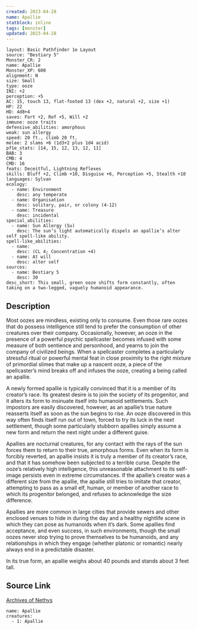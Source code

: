 ```yaml
---
created: 2023-04-28
name: Apallie
statblock: inline
tags: [monster]
updated: 2023-04-28
---
```

```statblock
layout: Basic Pathfinder 1e Layout
source: "Bestiary 5"
Monster_CR: 2
name: Apallie
Monster_XP: 600
alignment: N
size: Small
type: ooze
INI: +2
perception: +5
AC: 15, touch 13, flat-footed 13 (dex +2, natural +2, size +1)
HP: 22
HD: 4d8+4
saves: Fort +2, Ref +5, Will +2
immune: ooze traits
defensive_abilities: amorphous
weak: sun allergy
speed: 20 ft., climb 20 ft.
melee: 2 slams +6 (1d3+2 plus 1d4 acid)
pf1e_stats: [14, 15, 12, 13, 12, 11]
BAB: 3
CMB: 4
CMD: 16
feats: Deceitful, Lightning Reflexes
skills: Bluff +2, Climb +10, Disguise +6, Perception +5, Stealth +10
languages: Sylvan
ecology:
  - name: Environment
    desc: any temperate
  - name: Organisation
    desc: solitary, pair, or colony (4-12)
  - name: Treasure
    desc: incidental
special_abilities:
  - name: Sun Allergy (Su)
    desc: The sun’s light automatically dispels an apallie’s alter self spell-like ability.
spell-like_abilities:
  - name:
    desc: (CL 4; Concentration +4)
  - name: At will
    desc: alter self
sources:
  - name: Bestiary 5
    desc: 30
desc_short: This small, green ooze shifts form constantly, often taking on a two-legged, vaguely humanoid appearance.
```
## Description
Most oozes are mindless, existing only to consume. Even those rare oozes that do possess intelligence still tend to prefer the consumption of other creatures over their company. Occasionally, however, an ooze in the presence of a powerful psychic spellcaster becomes infused with some measure of both sentience and personhood, and yearns to join the company of civilized beings. When a spellcaster completes a particularly stressful ritual or powerful mental feat in close proximity to the right mixture of primordial slimes that make up a nascent ooze, a piece of the spellcaster’s mind breaks off and infuses the ooze, creating a being called an apallie.

A newly formed apallie is typically convinced that it is a member of its creator’s race. Its greatest desire is to join the society of its progenitor, and it alters its form to insinuate itself into humanoid settlements. Such impostors are easily discovered, however, as an apallie’s true nature reasserts itself as soon as the sun begins to rise. An ooze discovered in this way often finds itself run out of town, forced to try its luck in the next settlement, though some particularly stubborn apallies simply assume a new form and return the next night under a different guise.

Apallies are nocturnal creatures, for any contact with the rays of the sun forces them to return to their true, amorphous forms. Even when its form is forcibly reverted, an apallie insists it is truly a member of its creator’s race, and that it has somehow been subjected to a terrible curse. Despite the ooze’s relatively high intelligence, this unreasonable attachment to its self-image persists even in extreme circumstances. If the apallie’s creator was a different size from the apallie, the apallie still tries to imitate that creator, attempting to pass as a small elf, human, or member of another race to which its progenitor belonged, and refuses to acknowledge the size difference.

Apallies are more common in large cities that provide sewers and other enclosed venues to hide in during the day and a healthy nightlife scene in which they can pose as humanoids when it’s dark. Some apallies find acceptance, and even success, in such environments, though the small oozes never stop trying to prove themselves to be humanoids, and any relationships in which they engage (whether platonic or romantic) nearly always end in a predictable disaster.

In its true form, an apallie weighs about 40 pounds and stands about 3 feet tall.
## Source Link
[Archives of Nethys](https://aonprd.com/MonsterDisplay.aspx?ItemName=Apallie)
```encounter-table
name: Apallie
creatures:
  - 1: Apallie
```
